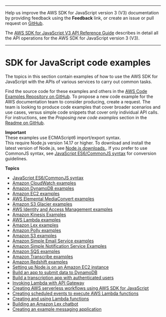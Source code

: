--------

Help us improve the AWS SDK for JavaScript version 3 \(V3\) documentation by providing feedback using the **Feedback** link, or create an issue or pull request on [GitHub](https://github.com/awsdocs/aws-sdk-for-javascript-v3)\.

 The [AWS SDK for JavaScript V3 API Reference Guide](https://docs.aws.amazon.com/AWSJavaScriptSDK/v3/latest/index.html) describes in detail all the API operations for the AWS SDK for JavaScript version 3 \(V3\)\.

--------

# SDK for JavaScript code examples<a name="sdk-code-samples"></a>

The topics in this section contain examples of how to use the AWS SDK for JavaScript with the APIs of various services to carry out common tasks\.

Find the source code for these examples and others in the [AWS Code Examples Repository on GitHub](https://github.com/awsdocs/aws-doc-sdk-examples)\. To propose a new code example for the AWS documentation team to consider producing, create a request\. The team is looking to produce code examples that cover broader scenarios and use cases, versus simple code snippets that cover only individual API calls\. For instructions, see the *Proposing new code examples* section in the [Readme on GitHub](https://github.com/awsdocs/aws-doc-sdk-examples/blob/master/README.rst)\.

**Important**  
These examples use ECMAScript6 import/export syntax\.   
This require Node\.js version 14\.17 or higher\. To download and install the latest version of Node\.js, see [Node\.js downloads\.](https://nodejs.org/en/download)\.
If you prefer to use CommonJS syntax, see [JavaScript ES6/CommonJS syntax](sdk-example-javascript-syntax.md) for conversion guidelines\.

**Topics**
+ [JavaScript ES6/CommonJS syntax](sdk-example-javascript-syntax.md)
+ [Amazon CloudWatch examples](cloudwatch-examples.md)
+ [Amazon DynamoDB examples](dynamodb-examples.md)
+ [Amazon EC2 examples](ec2-examples.md)
+ [AWS Elemental MediaConvert examples](emc-examples.md)
+ [Amazon S3 Glacier examples](glacier-examples.md)
+ [AWS Identity and Access Management examples](iam-examples.md)
+ [Amazon Kinesis Examples](kinesis-examples.md)
+ [AWS Lambda examples](lambda-examples.md)
+ [Amazon Lex examples](lex-examples.md)
+ [Amazon Polly examples](polly-examples.md)
+ [Amazon S3 examples](s3-examples.md)
+ [Amazon Simple Email Service examples](ses-examples.md)
+ [Amazon Simple Notification Service Examples](sns-examples.md)
+ [Amazon SQS examples](sqs-examples.md)
+ [Amazon Transcribe examples](Transcribe-examples.md)
+ [Amazon Redshift examples](redshift-examples.md)
+ [Setting up Node\.js on an Amazon EC2 instance](setting-up-node-on-ec2-instance.md)
+ [Build an app to submit data to DynamoDB](cross-service-example-submitting-data.md)
+ [Build a transcription app with authenticated users](transcribe-app.md)
+ [Invoking Lambda with API Gateway](api-gateway-invoking-lambda-example.md)
+ [Creating AWS serverless workflows using AWS SDK for JavaScript](serverless-step-functions-example.md)
+ [Creating scheduled events to execute AWS Lambda functions](scheduled-events-invoking-lambda-example.md)
+ [Creating and using Lambda functions](lambda-create-table-example.md)
+ [Building an Amazon Lex chatbot](lex-bot-example.md)
+ [Creating an example messaging application](messaging-app.md)